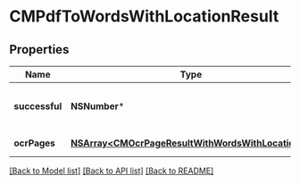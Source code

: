 # CMPdfToWordsWithLocationResult

## Properties
Name | Type | Description | Notes
------------ | ------------- | ------------- | -------------
**successful** | **NSNumber*** | True if successful, false otherwise | [optional] 
**ocrPages** | [**NSArray&lt;CMOcrPageResultWithWordsWithLocation&gt;***](CMOcrPageResultWithWordsWithLocation.md) | OCR page results | [optional] 

[[Back to Model list]](../README.md#documentation-for-models) [[Back to API list]](../README.md#documentation-for-api-endpoints) [[Back to README]](../README.md)


